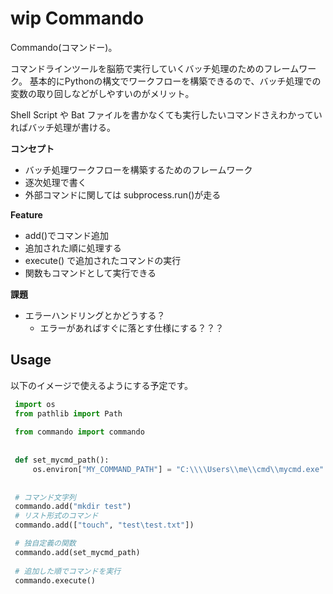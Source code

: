 # wip Commando

Commando(コマンドー)。

コマンドラインツールを脳筋で実行していくバッチ処理のためのフレームワーク。
基本的にPythonの構文でワークフローを構築できるので、バッチ処理での変数の取り回しなどがしやすいのがメリット。

Shell Script や Bat ファイルを書かなくても実行したいコマンドさえわかっていればバッチ処理が書ける。

**コンセプト**
- バッチ処理ワークフローを構築するためのフレームワーク
- 逐次処理で書く
- 外部コマンドに関しては subprocess.run()が走る

**Feature**
- add()でコマンド追加
- 追加された順に処理する
- execute() で追加されたコマンドの実行
- 関数もコマンドとして実行できる

**課題**
- エラーハンドリングとかどうする？
	- エラーがあればすぐに落とす仕様にする？？？


## Usage

以下のイメージで使えるようにする予定です。

```python
 import os
 from pathlib import Path
 
 from commando import commando
 
 
 def set_mycmd_path():
     os.environ["MY_COMMAND_PATH"] = "C:\\\\Users\\me\\cmd\\mycmd.exe"
 
 
 # コマンド文字列
 commando.add("mkdir test")
 # リスト形式のコマンド
 commando.add(["touch", "test\test.txt"])

 # 独自定義の関数
 commando.add(set_mycmd_path)
 
 # 追加した順でコマンドを実行
 commando.execute()
```